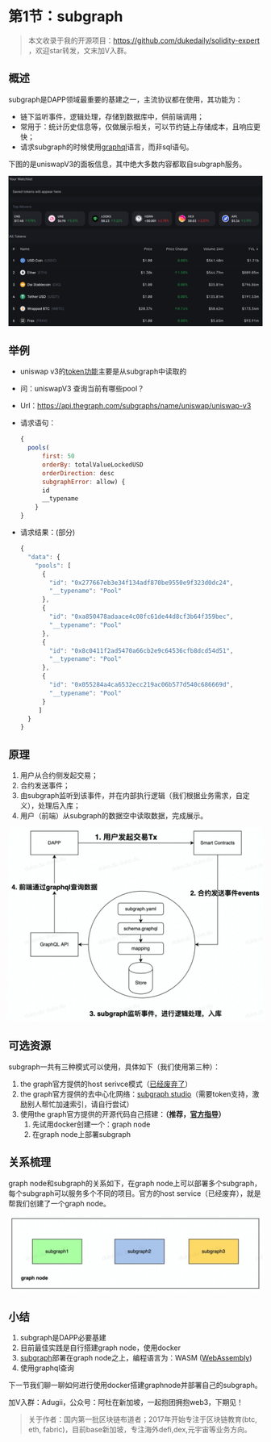 # 第1节：subgraph

>  本文收录于我的开源项目：https://github.com/dukedaily/solidity-expert ，欢迎star转发，文末加V入群。



## 概述

subgraph是DAPP领域最重要的基建之一，主流协议都在使用，其功能为：

- 链下监听事件，逻辑处理，存储到数据库中，供前端调用；
- 常用于：统计历史信息等，仅做展示相关，可以节约链上存储成本，且响应更快；
- 请求subgraph的时候使用[graphql](https://thegraph.com/docs/en/querying/graphql-api/)语言，而非sql语句。



下图的是uniswapV3的面板信息，其中绝大多数内容都取自subgraph服务。

![image-20221006102831823](assets/image-20221006102831823.png)



## 举例

- uniswap v3的[token功能](https://info.uniswap.org/#/tokens)主要是从subgraph中读取的

- 问：uniswapV3 查询当前有哪些pool？

- Url：https://api.thegraph.com/subgraphs/name/uniswap/uniswap-v3

- 请求语句：

  ```js
  {
    pools(
        first: 50 
        orderBy: totalValueLockedUSD 
        orderDirection: desc  
        subgraphError: allow) {    
        id    
        __typename  
      }
  }
  ```

- 请求结果：(部分)

  ```js
  {
    "data": {
      "pools": [
        {
          "id": "0x277667eb3e34f134adf870be9550e9f323d0dc24",
          "__typename": "Pool"
        },
        {
          "id": "0xa850478adaace4c08fc61de44d8cf3b64f359bec",
          "__typename": "Pool"
        },
        {
          "id": "0x8c0411f2ad5470a66cb2e9c64536cfb8dcd54d51",
          "__typename": "Pool"
        },
        {
          "id": "0x055284a4ca6532ecc219ac06b577d540c686669d",
          "__typename": "Pool"
        }
       ]
    }
  }
  ```



## 原理

1. 用户从合约侧发起交易；
2. 合约发送事件；
3. 由subgraph监听到该事件，并在内部执行逻辑（我们根据业务需求，自定义），处理后入库；
4. 用户（前端）从subgraph的数据空中读取数据，完成展示。

![subgraph流程图](assets/subgraph流程图.jpg)



## 可选资源

subgraph一共有三种模式可以使用，具体如下（我们使用第三种）：

1. the graph官方提供的host serivce模式（[已经废弃了](https://thegraph.com/blog/sunsetting-hosted-service/)）
2. the graph官方提供的去中心化网络：[subgraph studio](https://thegraph.com/docs/en/deploying/subgraph-studio/)（需要token支持，激励别人帮忙加速索引，请自行尝试）
3. 使用the graph官方提供的开源代码自己搭建：**（推荐，[官方指导](https://thegraph.academy/developers/local-development/)）**
   1. 先试用docker创建一个：graph node
   2. 在graph node上部署subgraph



## 关系梳理

graph node和subgraph的关系如下，在graph node上可以部署多个subgraph，每个subgraph可以服务多个不同的项目。官方的host service（已经废弃），就是帮我们创建了一个graph node。

![graphnode](assets/graphnode.jpg)



## 小结

1. subgraph是DAPP必要基建
2. 目前最佳实践是自行搭建graph node，使用docker
3. [subgraph](https://thegraph.com/docs/en/developing/creating-a-subgraph/)部署在graph node之上，编程语言为：WASM ([WebAssembly](https://webassembly.org/))
4. 使用graphql查询



下一节我们聊一聊如何进行使用docker搭建graphnode并部署自己的subgraph。



加V入群：Adugii，公众号：阿杜在新加坡，一起抱团拥抱web3，下期见！



> 关于作者：国内第一批区块链布道者；2017年开始专注于区块链教育(btc, eth, fabric)，目前base新加坡，专注海外defi,dex,元宇宙等业务方向。
